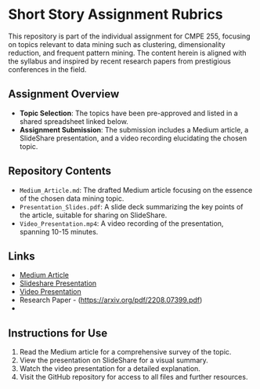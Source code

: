 # Short Story Assignment Rubrics

This repository is part of the individual assignment for CMPE 255, focusing on topics relevant to data mining such as clustering, dimensionality reduction, and frequent pattern mining. The content herein is aligned with the syllabus and inspired by recent research papers from prestigious conferences in the field.

## Assignment Overview

- **Topic Selection**: The topics have been pre-approved and listed in a shared spreadsheet linked below.
- **Assignment Submission**: The submission includes a Medium article, a SlideShare presentation, and a video recording elucidating the chosen topic.

## Repository Contents

- `Medium_Article.md`: The drafted Medium article focusing on the essence of the chosen data mining topic.
- `Presentation_Slides.pdf`: A slide deck summarizing the key points of the article, suitable for sharing on SlideShare.
- `Video_Presentation.mp4`: A video recording of the presentation, spanning 10-15 minutes.

## Links
- <a href="https://medium.com/@mansivekaria09/demystifying-recommender-systems-revolutionizing-decision-making-in-the-digital-age-f0e425cafbdf"> Medium Article</a>
- <a href="https://www.slideshare.net/mansivekaria09/a-survey-of-recommender-system-techniques-and-the-ecommerce-domainpptx"> Slideshare Presentation</a> 
- [Video Presentation](#add-your-github-video-link-here)
- Research Paper - (https://arxiv.org/pdf/2208.07399.pdf)
- 
## Instructions for Use

1. Read the Medium article for a comprehensive survey of the topic.
2. View the presentation on SlideShare for a visual summary.
3. Watch the video presentation for a detailed explanation.
4. Visit the GitHub repository for access to all files and further resources.


